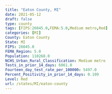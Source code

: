 ```yaml
---
title: "Eaton County, MI"
date: 2021-05-12
draft: false
type: county
tags: [FIPS:26045.0,FEMA:5.0,Medium metro,Red]
categories: [MI]
County: Eaton County
State: MI
FIPS: 26045.0
FEMA_Region: 5.0
Population: 110268.0
NCHS_Urban_Rural_Classification: Medium metro
Tests_in_prior_14_days: 6061.0
Fourteen_day_test_rate_per_100000: 5497.0
Percent_Positivity_in_prior_14_days: 0.109
Level: Red
url: /states/MI/eaton-county
---
```



